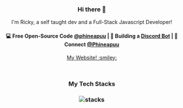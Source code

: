 <h3 align="center"> Hi there 👋</h3>

<p align="center">
I'm Ricky, a self taught dev and a Full-Stack Javascript Developer!
</p>

<h4 align="center">
💻 Free Open-Source Code <a href="https://github.com/phineapuu">@phineapuu</a> | 🌱 Building a <a href="https://discord.gg/MEvXFCRC9V">Discord Bot</a> | 💬 Connect <a href="https://twitter.com/PhineApuu">@Phineapuu</a>
</h4>
<p  align="center">
<a href="https://riiickyy.js.org">My Website! :smiley: </a>
</p>

<br/>
<h3 align="center">
My Tech Stacks
</h3>

<h3 align="center">
<img src="https://raw.githubusercontent.com/akasrai/akasrai/master/assets/stack-hills.svg" alt="stacks"/>
</h3>
